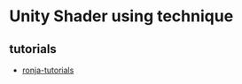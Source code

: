 # Unity Shader using technique

## tutorials

- [ronja-tutorials](https://www.ronja-tutorials.com/) 